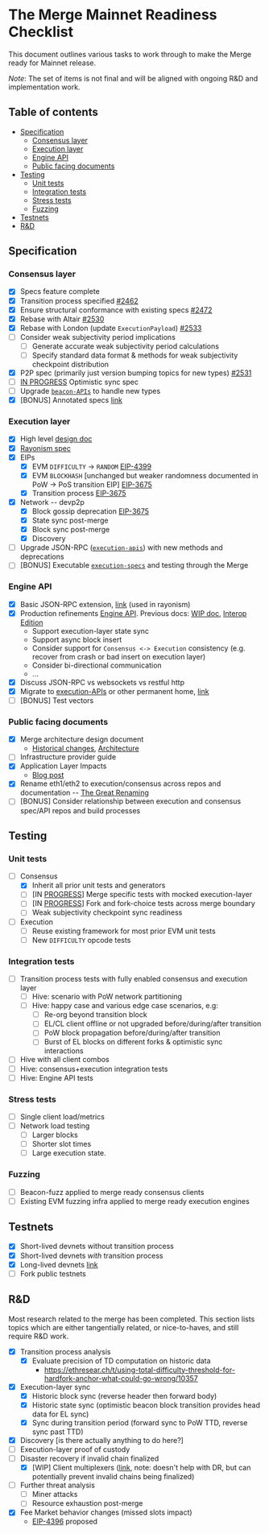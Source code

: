 # The Merge Mainnet Readiness Checklist

This document outlines various tasks to work through to make the Merge ready for Mainnet release.

*Note*: The set of items is not final and will be aligned with ongoing R&D and implementation work.

## Table of contents

<!-- TOC -->
<!-- START doctoc generated TOC please keep comment here to allow auto update -->
<!-- DON'T EDIT THIS SECTION, INSTEAD RE-RUN doctoc TO UPDATE -->

- [Specification](#specification)
  - [Consensus layer](#consensus-layer)
  - [Execution layer](#execution-layer)
  - [Engine API](#engine-api)
  - [Public facing documents](#public-facing-documents)
- [Testing](#testing)
  - [Unit tests](#unit-tests)
  - [Integration tests](#integration-tests)
  - [Stress tests](#stress-tests)
  - [Fuzzing](#fuzzing)
- [Testnets](#testnets)
- [R&D](#rd)

<!-- END doctoc generated TOC please keep comment here to allow auto update -->
<!-- /TOC -->

## Specification

### Consensus layer

* [x] Specs feature complete
* [x] Transition process specified [#2462](https://github.com/ethereum/consensus-specs/pull/2462)
* [x] Ensure structural conformance with existing specs [#2472](https://github.com/ethereum/consensus-specs/pull/2472) 
* [x] Rebase with Altair [#2530](https://github.com/ethereum/eth2.0-specs/pull/2530)
* [x] Rebase with London (update `ExecutionPayload`) [#2533](https://github.com/ethereum/consensus-specs/pull/2533)
* [ ] Consider weak subjectivity period implications
  * [ ] Generate accurate weak subjectivity period calculations
  * [ ] Specify standard data format & methods for weak subjectivity checkpoint distribution
* [x] P2P spec (primarily just version bumping topics for new types) [#2531](https://github.com/ethereum/consensus-specs/pull/2531)
* [ ] [IN PROGRESS](https://github.com/ethereum/consensus-specs/pull/2770) Optimistic sync spec 
* [ ] Upgrade [`beacon-APIs`](https://github.com/ethereum/beacon-apis) to handle new types
* [x] [BONUS] Annotated specs [link](https://github.com/ethereum/annotated-spec/tree/master/merge)

### Execution layer

* [x] High level [design doc](https://hackmd.io/@n0ble/ethereum_consensus_upgrade_mainnet_perspective)
* [x] [Rayonism spec](https://github.com/ethereum/rayonism/blob/master/specs/merge.md)
* [x] EIPs
    * [x] EVM `DIFFICULTY` -> `RANDOM` [EIP-4399](https://eips.ethereum.org/EIPS/eip-4399)
    * [x] EVM `BLOCKHASH` [unchanged but weaker randomness documented in PoW -> PoS transition EIP] [EIP-3675](https://eips.ethereum.org/EIPS/eip-3675)
    * [x] Transition process [EIP-3675](https://eips.ethereum.org/EIPS/eip-3675)
* [x] Network -- devp2p
    * [x] Block gossip deprecation [EIP-3675](https://eips.ethereum.org/EIPS/eip-3675)
    * [x] State sync post-merge
    * [x] Block sync post-merge
    * [x] Discovery
* [ ] Upgrade JSON-RPC ([`execution-apis`](https://github.com/ethereum/execution-apis)) with new methods and deprecations
* [ ] [BONUS] Executable [`execution-specs`](https://github.com/ethereum/execution-specs/pull/219) and testing through the Merge

### Engine API

* [x] Basic JSON-RPC extension, [link](https://github.com/ethereum/rayonism/blob/master/specs/merge.md#consensus-json-rpc) (used in rayonism)
* [x] Production refinements [Engine API](https://github.com/ethereum/execution-apis/blob/main/src/engine/specification.md). Previous docs: [WIP doc](https://hackmd.io/@n0ble/consensus_api_design_space), [Interop Edition](https://github.com/ethereum/execution-apis/blob/main/src/engine/interop/specification.md)
    * Support execution-layer state sync
    * Support async block insert
    * Consider support for `Consensus <-> Execution` consistency (e.g. recover from crash or bad insert on execution layer)
    * Consider bi-directional communication
    * ...
* [x] Discuss JSON-RPC vs websockets vs restful http
* [x] Migrate to [execution-APIs](https://github.com/ethereum/execution-APIs) or other permanent home, [link](https://github.com/ethereum/execution-apis/tree/main/src/engine)
* [ ] [BONUS] Test vectors

### Public facing documents

* [x] Merge architecture design document
    * [Historical changes](https://tim.mirror.xyz/CHQtTJb1NDxCK41JpULL-zAJe7YOtw-m4UDw6KDju6c), [Architecture](https://tim.mirror.xyz/sR23jU02we6zXRgsF_oTUkttL83S3vyn05vJWnnp-Lc)
* [ ] Infrastructure provider guide
* [x] Application Layer Impacts 
    * [Blog post](https://blog.ethereum.org/2021/11/29/how-the-merge-impacts-app-layer/) 
* [x] Rename eth1/eth2 to execution/consensus across repos and documentation -- [The Great Renaming](https://notes.ethereum.org/@timbeiko/great-renaming)
* [ ] [BONUS] Consider relationship between execution and consensus spec/API repos and build processes

## Testing

### Unit tests

* [ ] Consensus
    * [x] Inherit all prior unit tests and generators
    * [ ] [IN [PROGRESS](https://github.com/ethereum/eth2.0-specs/tree/dev/tests/core/pyspec/eth2spec/test/merge)] Merge specific tests with mocked execution-layer
    * [ ] [IN [PROGRESS](https://github.com/ethereum/consensus-specs/tree/dev/tests/core/pyspec/eth2spec/test/merge/fork_choice)] Fork and fork-choice tests across merge boundary
    * [ ] Weak subjectivity checkpoint sync readiness
* [ ] Execution
    * [ ] Reuse existing framework for most prior EVM unit tests
    * [ ] New `DIFFICULTY` opcode tests

### Integration tests

* [ ] Transition process tests with fully enabled consensus and execution layer
    * [ ] Hive: scenario with PoW network partitioning
    * [ ] Hive: happy case and various edge case scenarios, e.g:
      * [ ] Re-org beyond transition block
      * [ ] EL/CL client offline or not upgraded before/during/after transition
      * [ ] PoW block propagation before/during/after transition
      * [ ] Burst of EL blocks on different forks & optimistic sync interactions
* [ ] Hive with all client combos
* [ ] Hive: consensus+execution integration tests
* [ ] Hive: Engine API tests

### Stress tests

* [ ] Single client load/metrics
* [ ] Network load testing 
  * [ ] Larger blocks
  * [ ] Shorter slot times
  * [ ] Large execution state. 

### Fuzzing

* [ ] Beacon-fuzz applied to merge ready consensus clients
* [ ] Existing EVM fuzzing infra applied to merge ready execution engines

## Testnets

* [X] Short-lived devnets without transition process
* [X] Short-lived devnets *with* transition process
* [x] Long-lived devnets [link](https://blog.ethereum.org/2021/12/20/kintsugi-merge-testnet/)
* [ ] Fork public testnets

## R&D

Most research related to the merge has been completed. This section lists topics which are either tangentially related, or nice-to-haves, and still require R&D work.

* [x] Transition process analysis
    * [x] Evaluate precision of TD computation on historic data
        * https://ethresear.ch/t/using-total-difficulty-threshold-for-hardfork-anchor-what-could-go-wrong/10357
* [x] Execution-layer sync
    * [x] Historic block sync (reverse header then forward body)
    * [x] Historic state sync (optimistic beacon block transition provides head data for EL sync)
    * [x] Sync during transition period (forward sync to PoW TTD, reverse sync past TTD)
* [x] Discovery [is there actually anything to do here?]
* [ ] Execution-layer proof of custody
* [ ] Disaster recovery if invalid chain finalized
  * [x] [WIP] Client multiplexers ([link](https://github.com/karalabe/minority), note: doesn't help with DR, but can potentially prevent invalid chains being finalized)
* [ ] Further threat analysis
    * [ ] Miner attacks
    * [ ] Resource exhaustion post-merge
* [x] Fee Market behavior changes (missed slots impact)
    * [EIP-4396](https://eips.ethereum.org/EIPS/eip-4396) proposed 
